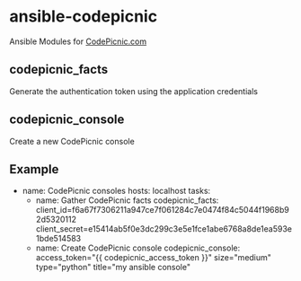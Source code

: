 # ansible-codepicnic
Ansible Modules for [CodePicnic.com](https://codepicnic.com/docs/api "CodePicnic API")

## codepicnic_facts
Generate the authentication token using the application credentials

## codepicnic_console
Create a new CodePicnic console

## Example

- name: CodePicnic consoles
  hosts: localhost
  tasks:
  	- name: Gather CodePicnic facts
      codepicnic_facts:
         client_id=f6a67f7306211a947ce7f061284c7e0474f84c5044f1968b92d5320112 
         client_secret=e15414ab5f0e3dc299c3e5e1fce1abe6768a8de1ea593e1bde514583
    - name: Create CodePicnic console
      codepicnic_console:
      	 access_token="{{ codepicnic_access_token }}"
         size="medium"
         type="python"
         title="my ansible console"
         